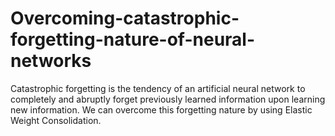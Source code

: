 # Overcoming-catastrophic-forgetting-nature-of-neural-networks
Catastrophic forgetting is the tendency of an artificial neural network to completely and abruptly forget previously learned information upon learning new information. We can overcome this forgetting nature by using Elastic Weight Consolidation.
